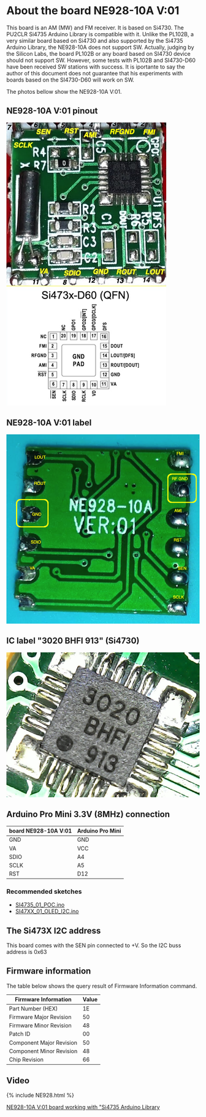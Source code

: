 # About the board NE928-10A V:01 

This board is an AM (MW) and FM receiver. It is based on Si4730. The PU2CLR Si4735 Arduino Library is compatible with it.
Unlike the PL102B, a very similar board based on Si4730 and also supported by the Si4735 Arduino Library, the NE928-10A does not support SW. Actually, judging by the Silicon Labs, the board PL102B or any board based on SI4730 device should not support SW. However, some tests with PL102B and SI4730-D60 have been received SW stations with success. It is iportante to say the author of this document does not guarantee that his experiments with boards based on the SI4730-D60 will work on SW.

The photos bellow show the NE928-10A V:01.


## NE928-10A V:01 pinout
![NE928-10A V:01 pinout](./NE928_Si4730_00.png)

## NE928-10A V:01 label

![NE928-10A V:01 label](./NE928_Si4730_01.png)


## IC label "3020 BHFI 913" (Si4730)

![Si4730 label ](./NE928_Si4730_04.jpg)


## Arduino Pro Mini 3.3V (8MHz) connection


|  board NE928-10A V:01 |  Arduino Pro Mini |
| --------------------- | ----------------- |
| GND  | GND | 
| VA   | VCC |
| SDIO | A4  |
| SCLK | A5  |
| RST  | D12 |

### Recommended sketches

* [SI4735_01_POC.ino](https://github.com/pu2clr/SI4735/tree/master/examples/SI47XX_01_SERIAL_MONITOR/SI4735_01_POC)
* [SI47XX_01_OLED_I2C.ino](https://github.com/pu2clr/SI4735/tree/master/examples/SI47XX_03_OLED_I2C/SI47XX_01_OLED_I2C)


## The Si473X I2C address 

This board comes with the SEN pin connected to +V. So the I2C buss address is 0x63


## Firmware information 

The table below shows the query result of Firmware Information command.

| Firmware Information | Value |
| ------------------- | ----- |
| Part Number (HEX) | 1E |
| Firmware Major Revision | 50 |
| Firmware Minor Revision | 48 |
| Patch ID | 00 |
| Component Major Revision | 50 |
| Component Minor Revision | 48 |
| Chip Revision | 66 |


## Video

{% include NE928.html %}

[NE928-10A V:01 board working with "Si4735 Arduino Library](https://youtu.be/An7Iq_BLxJY)


